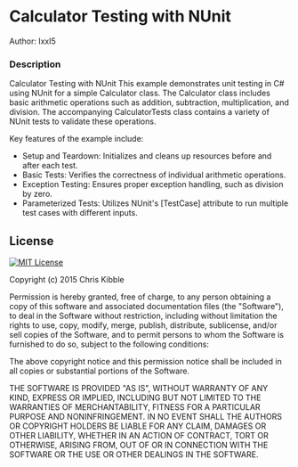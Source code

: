 # Calculator Testing with NUnit

Author: IxxI5

### Description

Calculator Testing with NUnit
This example demonstrates unit testing in C# using NUnit for a simple Calculator class. The Calculator class includes basic arithmetic operations such as addition, subtraction, multiplication, and division. The accompanying CalculatorTests class contains a variety of NUnit tests to validate these operations.

Key features of the example include:

- Setup and Teardown: Initializes and cleans up resources before and after each test.
- Basic Tests: Verifies the correctness of individual arithmetic operations.
- Exception Testing: Ensures proper exception handling, such as division by zero.
- Parameterized Tests: Utilizes NUnit's [TestCase] attribute to run multiple test cases with different inputs.

## License

[![MIT License](https://img.shields.io/badge/License-MIT-green.svg)](https://choosealicense.com/licenses/mit/)

Copyright (c) 2015 Chris Kibble

Permission is hereby granted, free of charge, to any person obtaining a copy of this software and associated documentation files (the "Software"), to deal in the Software without restriction, including without limitation the rights to use, copy, modify, merge, publish, distribute, sublicense, and/or sell copies of the Software, and to permit persons to whom the Software is furnished to do so, subject to the following conditions:

The above copyright notice and this permission notice shall be included in all copies or substantial portions of the Software.

THE SOFTWARE IS PROVIDED "AS IS", WITHOUT WARRANTY OF ANY KIND, EXPRESS OR IMPLIED, INCLUDING BUT NOT LIMITED TO THE WARRANTIES OF MERCHANTABILITY, FITNESS FOR A PARTICULAR PURPOSE AND NONINFRINGEMENT. IN NO EVENT SHALL THE AUTHORS OR COPYRIGHT HOLDERS BE LIABLE FOR ANY CLAIM, DAMAGES OR OTHER LIABILITY, WHETHER IN AN ACTION OF CONTRACT, TORT OR OTHERWISE, ARISING FROM, OUT OF OR IN CONNECTION WITH THE SOFTWARE OR THE USE OR OTHER DEALINGS IN THE SOFTWARE.